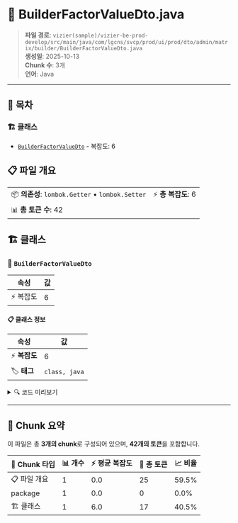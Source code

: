 # 📄 BuilderFactorValueDto.java

> **파일 경로**: `vizier(sample)/vizier-be-prod-develop/src/main/java/com/lgcns/svcp/prod/ui/prod/dto/admin/matrix/builder/BuilderFactorValueDto.java`  
> **생성일**: 2025-10-13  
> **Chunk 수**: 3개  
> **언어**: Java
---

## 📑 목차

### 🏗️ 클래스
- [`BuilderFactorValueDto`](#class-builderfactorvaluedto) - 복잡도: 6

## 📋 파일 개요

| | |
|--|--|
| 📦 **의존성**: `lombok.Getter` • `lombok.Setter` | ⚡ **총 복잡도**: 6 |
| 📊 **총 토큰 수**: 42 |  |



## 🏗️ 클래스

### <a id="class-builderfactorvaluedto"></a>🎯 `BuilderFactorValueDto`

| 속성 | 값 |
|------|----|
| ⚡ 복잡도 | 6 |



#### 📋 클래스 정보

| 속성 | 값 |
|------|----|
| ⚡ **복잡도** | 6 || 📍 **라인 범위** | 8-8 |
| 🏷️ **태그** | `class, java` |

<details>
<summary>🔍 코드 미리보기</summary>

```java
public class BuilderFactorValueDto {
    private String factorCode;
    private String factorValueCode;
    private String factorValueName;
    private boolean isInUse;
}...
```

**Chunk 정보**
- 🆔 **ID**: `9fa30fd4bc9a`
- 📍 **라인**: 8-8
- 📊 **토큰**: 17
- 🏷️ **태그**: `class, java`

</details>

---





## 🧩 Chunk 요약

이 파일은 총 **3개의 chunk**로 구성되어 있으며, **42개의 토큰**을 포함합니다.

| 🧩 Chunk 타입 | 📊 개수 | ⚡ 평균 복잡도 | 📝 총 토큰 | 📈 비율 |
|---------------|--------|-------------|----------|--------|
| 📋 파일 개요 | 1 | 0.0 | 25 | 59.5% |
| package | 1 | 0.0 | 0 | 0.0% |
| 🏗️ 클래스 | 1 | 6.0 | 17 | 40.5% |

